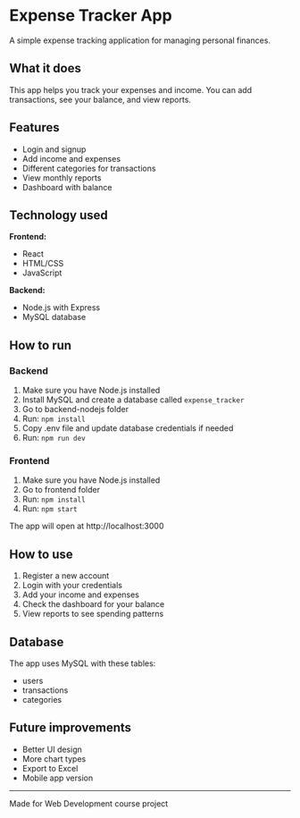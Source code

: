 # Expense Tracker App

A simple expense tracking application for managing personal finances.

## What it does

This app helps you track your expenses and income. You can add transactions, see your balance, and view reports.

## Features

- Login and signup
- Add income and expenses
- Different categories for transactions
- View monthly reports
- Dashboard with balance

## Technology used

**Frontend:**
- React
- HTML/CSS
- JavaScript

**Backend:**
- Node.js with Express
- MySQL database

## How to run

### Backend
1. Make sure you have Node.js installed
2. Install MySQL and create a database called `expense_tracker`
3. Go to backend-nodejs folder
4. Run: `npm install`
5. Copy .env file and update database credentials if needed
6. Run: `npm run dev`

### Frontend
1. Make sure you have Node.js installed
2. Go to frontend folder
3. Run: `npm install`
4. Run: `npm start`

The app will open at http://localhost:3000

## How to use

1. Register a new account
2. Login with your credentials
3. Add your income and expenses
4. Check the dashboard for your balance
5. View reports to see spending patterns

## Database

The app uses MySQL with these tables:
- users
- transactions  
- categories

## Future improvements

- Better UI design
- More chart types
- Export to Excel
- Mobile app version

---
Made for Web Development course project 